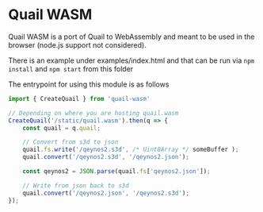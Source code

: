 # Quail WASM

Quail WASM is a port of Quail to WebAssembly and meant to be used in the browser (node.js support not considered).

There is an example under examples/index.html and that can be run via `npm install` and `npm start` from this folder

The entrypoint for using this module is as follows

```js
import { CreateQuail } from 'quail-wasm'

// Depending on where you are hosting quail.wasm
CreateQuail('/static/quail.wasm').then(q => {
    const quail = q.quail;

    // Convert from s3d to json
    quail.fs.write('/qeynos2.s3d', /* Uint8Array */ someBuffer );
    quail.convert('/qeynos2.s3d', '/qeynos2.json');

    const qeynos2 = JSON.parse(quail.fs['qeynos2.json']);

    // Write from json back to s3d
    quail.convert('/qeynos2.json', '/qeynos2.s3d');
});
```